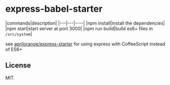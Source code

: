 # express-babel-starter

|commands|description|
|---|---|----|
|npm install|install the dependencies|
|npm start|start server at port 3000|
|npm run build|build es6+ files in `/src/system`|

see [aprilorange/express-starter](https://github.com/aprilorange/express-starter) for using express with CoffeeScript instead of ES6+

## License

MIT.